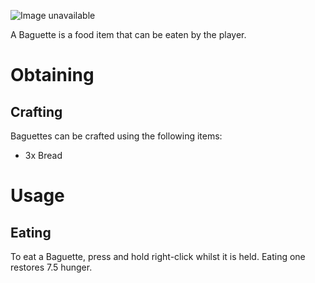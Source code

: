 ![Image unavailable](https://i.imgur.com/QNymK3h.png)

A Baguette is a food item that can be eaten by the player.

# Obtaining

## Crafting

Baguettes can be crafted using the following items:

* 3x Bread

# Usage

## Eating

To eat a Baguette, press and hold right-click whilst it is held. Eating one restores 7.5 hunger.